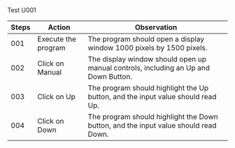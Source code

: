 Test U001

|  Steps | Action | Observation |
| --- | --- | --- |
| 001 | Execute the program | The program should open a display window 1000 pixels by 1500 pixels. |
| 002 | Click on Manual | The display window should open up manual controls, including an Up and Down Button. |
| 003 | Click on Up | The program should highlight the Up button, and the input value should read Up. |
| 004 | Click on Down | The program should highlight the Down button, and the input value should read Down. |



